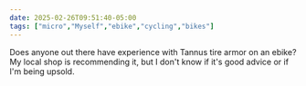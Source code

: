 ```yaml
---
date: 2025-02-26T09:51:40-05:00
tags: ["micro","Myself","ebike","cycling","bikes"]
---
```

Does anyone out there have experience with Tannus tire armor on an ebike? My local shop is recommending it, but I don't know if it's good advice or if I'm being upsold.